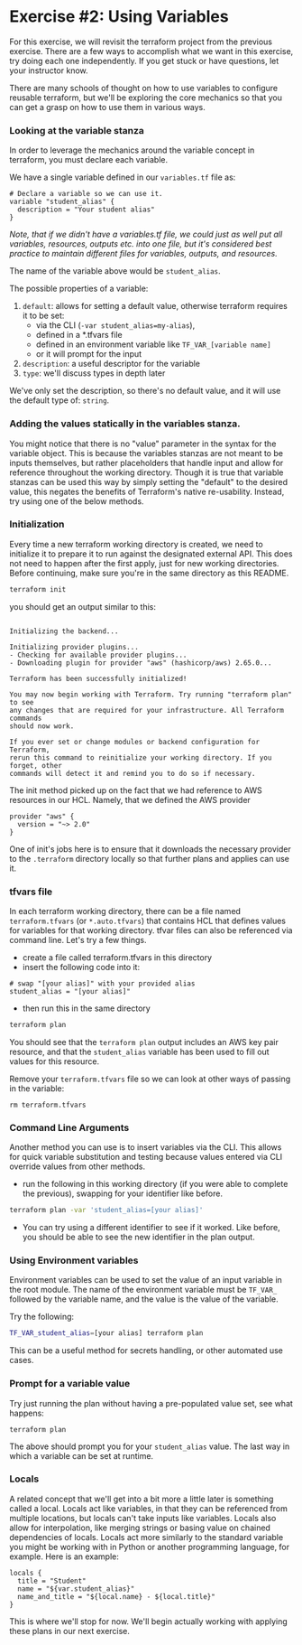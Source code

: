 # Exercise #2: Using Variables

For this exercise, we will revisit the terraform project from the previous exercise.  There are a few ways to accomplish what we want in this exercise, try doing each one independently. If you get stuck or have questions, let your instructor know.

There are many schools of thought on how to use variables to configure reusable terraform, but we'll be exploring the core mechanics so that you can get a grasp on how to use them in various ways.

### Looking at the variable stanza

In order to leverage the mechanics around the variable concept in terraform, you must declare each variable.

We have a single variable defined in our `variables.tf` file as:

```hcl
# Declare a variable so we can use it.
variable "student_alias" {
  description = "Your student alias"
}
```

*Note, that if we didn't have a variables.tf file, we could just as well put all variables, resources, outputs etc. into one file, but it's considered best practice to maintain different files for variables, outputs, and resources.*

The name of the variable above would be `student_alias`.

The possible properties of a variable:

1. `default`: allows for setting a default value, otherwise terraform requires it to be set:
    * via the CLI (`-var student_alias=my-alias`),
    * defined in a \*.tfvars file
    * defined in an environment variable like `TF_VAR_[variable name]`
    * or it will prompt for the input
2. `description`: a useful descriptor for the variable
3. `type`: we'll discuss types in depth later

We've only set the description, so there's no default value, and it will use the default type of: `string`.

### Adding the values statically in the variables stanza.

You might notice that there is no "value" parameter in the syntax for the variable object. This is because the variables stanzas are not meant to be inputs themselves, but rather placeholders that handle input and allow for reference throughout the working directory.  Though it is true that variable stanzas can be used this way by simply setting the "default" to the desired value, this negates the benefits of Terraform's native re-usability.  Instead, try using one of the below methods.

### Initialization

Every time a new terraform working directory is created, we need to initialize it to prepare it to run against the designated external API.  This does not need to happen after the first apply, just for new working directories. Before continuing, make sure you're in the same directory as this README.

```bash
terraform init
```

you should get an output similar to this:

```

Initializing the backend...

Initializing provider plugins...
- Checking for available provider plugins...
- Downloading plugin for provider "aws" (hashicorp/aws) 2.65.0...

Terraform has been successfully initialized!

You may now begin working with Terraform. Try running "terraform plan" to see
any changes that are required for your infrastructure. All Terraform commands
should now work.

If you ever set or change modules or backend configuration for Terraform,
rerun this command to reinitialize your working directory. If you forget, other
commands will detect it and remind you to do so if necessary.
```

The init method picked up on the fact that we had reference to AWS resources in our HCL. Namely, that we defined the AWS provider

```hcl
provider "aws" {
  version = "~> 2.0"
}
```

One of init's jobs here is to ensure that it downloads the necessary provider to the `.terraform` directory locally so that further plans and applies can use it.

### tfvars file

In each terraform working directory, there can be a file named `terraform.tfvars` (or `*.auto.tfvars`) that contains HCL that defines values for variables for that working directory.  tfvar files can also be referenced via command line. Let's try a few things.

* create a file called terraform.tfvars in this directory
* insert the following code into it:
```hcl
# swap "[your alias]" with your provided alias
student_alias = "[your alias]"
```
* then run this in the same directory
```bash
terraform plan
```

You should see that the `terraform plan` output includes an AWS key pair resource, and that the `student_alias` variable has been used to fill out values for this resource.

Remove your `terraform.tfvars` file so we can look at other ways of passing in the variable:

```
rm terraform.tfvars
```

### Command Line Arguments

Another method you can use is to insert variables via the CLI.  This allows for quick variable substitution and testing because values entered via CLI override values from other methods.

* run the following in this working directory (if you were able to complete the previous), swapping for your
identifier like before.

```bash
terraform plan -var 'student_alias=[your alias]'
```

* You can try using a different identifier to see if it worked. Like before, you should be able to see the new identifier in the plan output.

### Using Environment variables

Environment variables can be used to set the value of an input variable in the root module. The name of the environment variable must be `TF_VAR_` followed by the variable name, and the value is the value of the variable.

Try the following:

```bash
TF_VAR_student_alias=[your alias] terraform plan
```

This can be a useful method for secrets handling, or other automated use cases.

### Prompt for a variable value

Try just running the plan without having a pre-populated value set, see what happens:

```
terraform plan
```

The above should prompt you for your `student_alias` value. The last way in which a variable can be set at runtime.

### Locals

A related concept that we'll get into a bit more a little later is something called a local. Locals act like variables, in that they can be referenced from multiple locations, but locals can't take inputs like variables. Locals also allow for interpolation, like merging strings or basing value on chained dependencies of locals. Locals act more similarly to the standard variable you might be working with in Python or another programming language, for example.  Here is an example:

```hcl
locals {
  title = "Student"
  name = "${var.student_alias}"
  name_and_title = "${local.name} - ${local.title}"
}
```

This is where we'll stop for now. We'll begin actually working with applying these plans in our next exercise.
